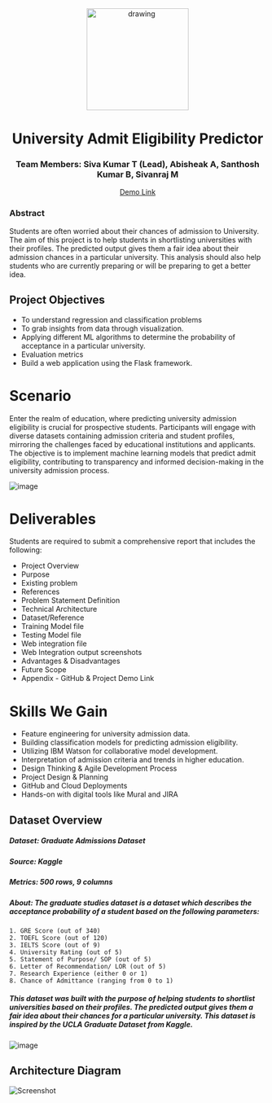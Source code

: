 <div align="center">
  <img src="https://upload.wikimedia.org/wikipedia/commons/5/51/IBM_logo.svg"  align="center" alt="drawing" width="200" />
  <br/>
   <h1>University Admit Eligibility Predictor</h1>
   <h3>Team Members: Siva Kumar T (Lead), Abisheak A, Santhosh Kumar B, Sivanraj M </h3>
   
   <a href="https://github.com/sivatsk26/University-Admit-Eligibility-Predictor/blob/811c51c8f119bb6509e4fe5d52a86c63833bdedc/Demo.mp4">Demo Link</a>
</div>

### Abstract
Students are often worried about their chances of admission to University. The aim of this project is to help students in shortlisting universities with their profiles. The predicted output gives them a fair idea about their admission chances in a particular university. This analysis should also help students who are currently preparing or will be preparing to get a better idea.

## Project Objectives
- To understand regression and classification problems
- To grab insights from data through visualization.
- Applying different ML algorithms to determine the probability of acceptance in a particular university.
- Evaluation metrics
- Build a web application using the Flask framework.

# Scenario

Enter the realm of education, where predicting university admission eligibility is crucial for prospective students. Participants will engage with diverse datasets containing admission criteria and student profiles, mirroring the challenges faced by educational institutions and applicants. The objective is to implement machine learning models that predict admit eligibility, contributing to transparency and informed decision-making in the university admission process.

![image](https://github.com/sivatsk26/University-Admit-Eligibility-Predictor/assets/113326467/91d676c2-575c-49c7-8be7-c664786ec24a)

# Deliverables

Students are required to submit a comprehensive report that includes the following:

* Project Overview
* Purpose
* Existing problem
* References
* Problem Statement Definition
* Technical Architecture
* Dataset/Reference
* Training Model file
* Testing Model file
* Web integration file
* Web Integration output screenshots
* Advantages & Disadvantages
* Future Scope
* Appendix - GitHub & Project Demo Link

# Skills We Gain

* Feature engineering for university admission data.
* Building classification models for predicting admission eligibility.
* Utilizing IBM Watson for collaborative model development.
* Interpretation of admission criteria and trends in higher education.
* Design Thinking & Agile Development Process
* Project Design & Planning
* GitHub and Cloud Deployments
* Hands-on with digital tools like Mural and JIRA

## Dataset Overview
##### Dataset: Graduate Admissions Dataset
##### Source: Kaggle
##### Metrics: 500 rows, 9 columns
##### About: The graduate studies dataset is a dataset which describes the acceptance probability of a student based on the following parameters:

    1. GRE Score (out of 340)
    2. TOEFL Score (out of 120)
    3. IELTS Score (out of 9)
    4. University Rating (out of 5)
    5. Statement of Purpose/ SOP (out of 5)
    6. Letter of Recommendation/ LOR (out of 5)
    7. Research Experience (either 0 or 1)
    8. Chance of Admittance (ranging from 0 to 1)
##### This dataset was built with the purpose of helping students to shortlist universities based on their profiles. The predicted output gives them a fair idea about their chances for a particular university. This dataset is inspired by the UCLA Graduate Dataset from Kaggle.

![image](https://user-images.githubusercontent.com/56193559/144716931-b45284e8-def0-4196-9764-114ea42352f0.png)


## Architecture Diagram
![Screenshot](https://github.com/skrishnan2001/University-Admit-Eligibility-Predictor/blob/master/Images/UAEP_Architecture.png)
